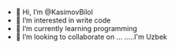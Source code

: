 - 👋 Hi, I’m @KasimovBilol
- 👀 I’m interested in write code
- 🌱 I’m currently learning programming
- 💞️ I’m looking to collaborate on ...
.....I'm Uzbek

<!---
KasimovBilol/KasimovBilol is a ✨ special ✨ repository because its `README.md` (this file) appears on your GitHub profile.
You can click the Preview link to take a look at your changes.
--->
